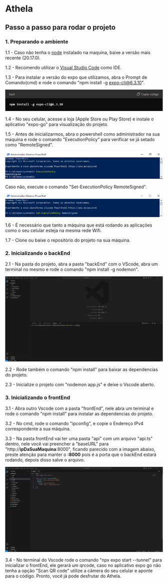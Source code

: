 # Athela

## Passo a passo para rodar o projeto

### 1. Preparando o ambiente

1.1 - Caso não tenha o [node](https://nodejs.org) instalado na maquina, baixe a versão mais recente (20.17.0).

1.2 - Recomendo utilizar o [Visual Studio Code](https://code.visualstudio.com) como IDE. 

1.3 - Para instalar a versão do expo que utilizamos, abra o Prompt de Comando(cmd) e rode o comando "npm install -g expo-cli@6.3.10".

![Imagem do comando sendo executado](./imagensTutorial/expoCli.png)

1.4 - No seu celular, acesse a loja (Apple Store ou Play Store) e instale o aplicativo "expo-go" para visualização do projeto.

1.5 - Antes de inicializarmos, abra o powershell como administrador na sua maquina e rode o comando "ExecutionPolicy" para verificar se já setado como "RemoteSigned".

![Imagem do comando sendo executado](./imagensTutorial/getExecution.png)

Caso não, execute o comando "Set-ExecutionPolicy RemoteSigned".

![Imagem do comando sendo executado](./imagensTutorial/SetExecution.png)

1.6 - É necessário que tanto a máquina que está rodando as aplicações como o seu celular esteja na mesma rede Wifi.

1.7 - Clone ou baixe o repositório do projeto na sua máquina. 

### 2. Inicializando o backEnd 

2.1 - Na pasta do projeto, abra a pasta "backEnd" com o VScode, abra um terminal no mesmo e rode o comando "npm install -g nodemon".

![Imagem de demonstração de como deve ficar o arquivo](./imagensTutorial/vs_nodemon.png)

2.2 - Rode também o comando "npm install" para baixar as dependencias do projeto. 

2.3 - Inicialize o projeto com "nodemon app.js" e deixe o Vscode aberto.

### 3. Inicializando o frontEnd

3.1 - Abra outro Vscode com a pasta "frontEnd", nele abra um terminal e rode o comando "npm install" para instalar as dependencias do projeto.

3.2 - No cmd, rode o comando "ipconfig", e copie o Endereço IPv4 correspondente a sua máquina.

3.3 - Na pasta frontEnd vai ter uma pasta "api" com um arquivo "api.ts" dentro, nele você vai preencher a "baseURL" para "http://**ipDaSuaMaquina**:8000", ficando parecido com a imagem abaixo, preste atenção para manter o **:8000** pois é a porta que o backEnd estará rodando, depois disso salve o arquivo.

![Imagem do comando sendo executado](./imagensTutorial/APIIP.png)

3.4 - No terminal do Vscode rode o comando "npx expo start --tunnel" para inicializar o frontEnd, ele gerará um qrcode, caso no aplicativo expo go não tenha a opção "Scan QR code" utilize a câmera do seu celular e aponte para o código. Pronto, você já pode desfrutar do Athela.
